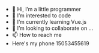 - 👋 Hi, I’m a little programmer
- 👀 I’m interested  to code
- 🌱 I’m currently learning Vue.js
- 💞️ I’m looking to collaborate on ...
- 📫 How to reach me
-   Here's my phone 15053455619

